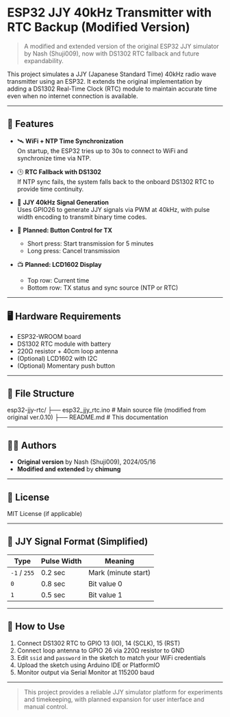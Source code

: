 # ESP32 JJY 40kHz Transmitter with RTC Backup (Modified Version)

> A modified and extended version of the original ESP32 JJY simulator by Nash (Shuji009), now with DS1302 RTC fallback and future expandability.

This project simulates a JJY (Japanese Standard Time) 40kHz radio wave transmitter using an ESP32. It extends the original implementation by adding a DS1302 Real-Time Clock (RTC) module to maintain accurate time even when no internet connection is available.

---

## 🔧 Features

- 🛰️ **WiFi + NTP Time Synchronization**  
  On startup, the ESP32 tries up to 30s to connect to WiFi and synchronize time via NTP.

- 🕒 **RTC Fallback with DS1302**  
  If NTP sync fails, the system falls back to the onboard DS1302 RTC to provide time continuity.

- 📶 **JJY 40kHz Signal Generation**  
  Uses GPIO26 to generate JJY signals via PWM at 40kHz, with pulse width encoding to transmit binary time codes.

- 🔘 **Planned: Button Control for TX**  
  - Short press: Start transmission for 5 minutes  
  - Long press: Cancel transmission

- 📺 **Planned: LCD1602 Display**  
  - Top row: Current time  
  - Bottom row: TX status and sync source (NTP or RTC)

---

## 🖥️ Hardware Requirements

- ESP32-WROOM board  
- DS1302 RTC module with battery  
- 220Ω resistor + 40cm loop antenna  
- (Optional) LCD1602 with I2C  
- (Optional) Momentary push button

---

## 📂 File Structure

esp32-jjy-rtc/
├── esp32_jjy_rtc.ino # Main source file (modified from original ver.0.10)
├── README.md # This documentation


---

## 🧑‍💻 Authors

- **Original version** by Nash (Shuji009), 2024/05/16  
- **Modified and extended** by **chimung**

---

## 📜 License

MIT License (if applicable)

---

## 📡 JJY Signal Format (Simplified)

| Type     | Pulse Width | Meaning       |
|----------|-------------|----------------|
| `-1` / `255` | 0.2 sec     | Mark (minute start) |
| `0`        | 0.8 sec     | Bit value 0   |
| `1`        | 0.5 sec     | Bit value 1   |

---

## 🚀 How to Use

1. Connect DS1302 RTC to GPIO 13 (IO), 14 (SCLK), 15 (RST)  
2. Connect loop antenna to GPIO 26 via 220Ω resistor to GND  
3. Edit `ssid` and `password` in the sketch to match your WiFi credentials  
4. Upload the sketch using Arduino IDE or PlatformIO  
5. Monitor output via Serial Monitor at 115200 baud  

---

> This project provides a reliable JJY simulator platform for experiments and timekeeping, with planned expansion for user interface and manual control.

